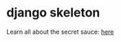 # django skeleton

Learn all about the secret sauce: [here][1]


[1]: "https://megamorphf.github.io/django/python/devops/skeleton/2018/06/27/creating-a-production-ready-django-app-pt1.html"
